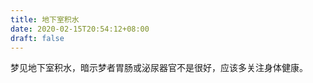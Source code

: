 ```yaml
---
title: 地下室积水
date: 2020-02-15T20:54:12+08:00
draft: false
---
```


梦见地下室积水，暗示梦者胃肠或泌尿器官不是很好，应该多关注身体健康。<br>
